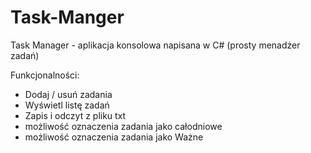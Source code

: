 # Task-Manger

Task Manager - aplikacja konsolowa napisana w C# (prosty menadżer zadań)

Funkcjonalności:
- Dodaj / usuń zadania
- Wyświetl listę zadań
- Zapis i odczyt z pliku txt
- możliwość oznaczenia zadania jako całodniowe
- możliwość oznaczenia zadania jako Ważne
